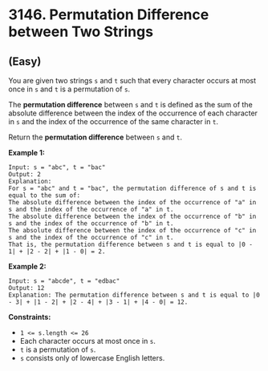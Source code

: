 # 3146. Permutation Difference between Two Strings
## (Easy)

You are given two strings `s` and `t` such that every character occurs at most once in `s` and `t` is a permutation of `s`.

The **permutation difference** between `s` and `t` is defined as the sum of the absolute difference between the index of the occurrence of each character in `s` and the index of the occurrence of the same character in `t`.

Return the **permutation difference** between `s` and `t`.
 

**Example 1:**

```
Input: s = "abc", t = "bac"
Output: 2
Explanation:
For s = "abc" and t = "bac", the permutation difference of s and t is equal to the sum of:
The absolute difference between the index of the occurrence of "a" in s and the index of the occurrence of "a" in t.
The absolute difference between the index of the occurrence of "b" in s and the index of the occurrence of "b" in t.
The absolute difference between the index of the occurrence of "c" in s and the index of the occurrence of "c" in t.
That is, the permutation difference between s and t is equal to |0 - 1| + |2 - 2| + |1 - 0| = 2.

```

**Example 2:**

```
Input: s = "abcde", t = "edbac"
Output: 12
Explanation: The permutation difference between s and t is equal to |0 - 3| + |1 - 2| + |2 - 4| + |3 - 1| + |4 - 0| = 12.
```

**Constraints:**

- `1 <= s.length <= 26`
- Each character occurs at most once in `s`.
- `t` is a permutation of `s`.
- `s` consists only of lowercase English letters.